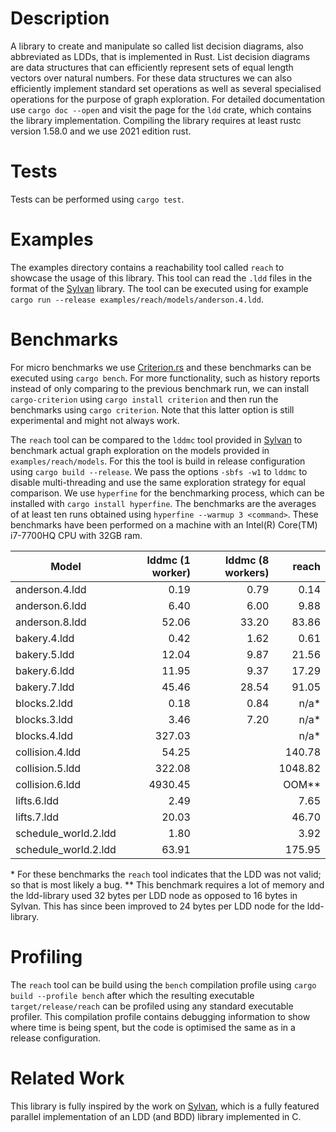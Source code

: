 # Description

A library to create and manipulate so called list decision diagrams, also abbreviated as LDDs, that is implemented in Rust. List decision diagrams are data structures that can efficiently represent sets of equal length vectors over natural numbers. For these data structures we can also efficiently implement standard set operations as well as several specialised operations for the purpose of graph exploration. For detailed documentation use `cargo doc --open` and visit the page for the `ldd` crate, which contains the library implementation. Compiling the library requires at least rustc version 1.58.0 and we use 2021 edition rust.

# Tests

Tests can be performed using `cargo test`.

# Examples

The examples directory contains a reachability tool called `reach` to showcase the usage of this library. This tool can read the `.ldd` files in the format of the [Sylvan](https://github.com/trolando/sylvan) library. The tool can be executed using for example `cargo run --release examples/reach/models/anderson.4.ldd`.

# Benchmarks

For micro benchmarks we use [Criterion.rs](https://crates.io/crates/criterion) and these benchmarks can be executed using `cargo bench`. For more functionality, such as history reports instead of only comparing to the previous benchmark run, we can install `cargo-criterion` using `cargo install criterion` and then run the benchmarks using `cargo criterion`. Note that this latter option is still experimental and might not always work.

The `reach` tool can be compared to the `lddmc` tool provided in [Sylvan](https://github.com/trolando/sylvan) to benchmark actual graph exploration on the models provided in `examples/reach/models`. For this the tool is build in release configuration using `cargo build --release`. We pass the options `-sbfs -w1` to `lddmc` to disable multi-threading and use the same exploration strategy for equal comparison. We use `hyperfine` for the benchmarking process, which can be installed with `cargo install hyperfine`. The benchmarks are the averages of at least ten runs obtained using `hyperfine --warmup 3 <command>`. These benchmarks have been performed on a machine with an Intel(R) Core(TM) i7-7700HQ CPU with 32GB ram.

| Model                 | lddmc (1 worker) | lddmc (8 workers) | reach         |
| ---                   | ---:             | ---:              | ---:          |
| anderson.4.ldd        |    0.19          |  0.79             |    0.14       |
| anderson.6.ldd        |    6.40          |  6.00             |    9.88       |
| anderson.8.ldd        |   52.06          | 33.20             |   83.86       |
| bakery.4.ldd          |    0.42          |  1.62             |    0.61       |
| bakery.5.ldd          |   12.04          |  9.87             |   21.56       |
| bakery.6.ldd          |   11.95          |  9.37             |   17.29       |
| bakery.7.ldd          |   45.46          | 28.54             |   91.05       |
| blocks.2.ldd          |    0.18          |  0.84             |    n/a*       |
| blocks.3.ldd          |    3.46          |  7.20             |    n/a*       |
| blocks.4.ldd          |  327.03          |                   |    n/a*       |
| collision.4.ldd       |   54.25          |                   |  140.78       |
| collision.5.ldd       |  322.08          |                   | 1048.82       |
| collision.6.ldd       | 4930.45          |                   |   OOM**       |
| lifts.6.ldd           |    2.49          |                   |    7.65       |
| lifts.7.ldd           |   20.03          |                   |   46.70       |
| schedule_world.2.ldd  |    1.80          |                   |    3.92       |
| schedule_world.2.ldd  |   63.91          |                   |  175.95       |

\* For these benchmarks the `reach` tool indicates that the LDD was not valid; so that is most likely a bug. \*\* This benchmark requires a lot of memory and the ldd-library used 32 bytes per LDD node as opposed to 16 bytes in Sylvan. This has since been improved to 24 bytes per LDD node for the ldd-library.

# Profiling

The `reach` tool can be build using the `bench` compilation profile using `cargo build --profile bench` after which the resulting executable `target/release/reach` can be profiled using any standard executable profiler. This compilation profile contains debugging information to show where time is being spent, but the code is optimised the same as in a release configuration.

# Related Work

This library is fully inspired by the work on [Sylvan](https://github.com/trolando/sylvan), which is a fully featured parallel implementation of an LDD (and BDD) library implemented in C.
